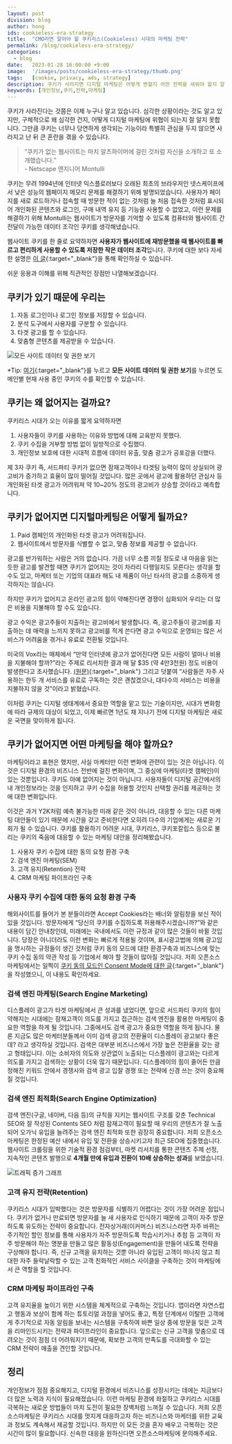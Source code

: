 ```yaml
---
layout: post
division: blog
author: hong
ids: cookieless-era-strategy
title:  "CMO라면 알아야 할 쿠키리스(Cookieless) 시대의 마케팅 전략"
permalink: /blog/cookieless-era-strategy/
categories:
  - blog
date:   2023-01-28 16:00:00 +9:00
image:  '/images/posts/cookieless-era-strategy/thumb.png'
tags:   [cookie, privacy, ads, strategy]
description: 쿠키가 사라지면 디지털 마케팅은 어떻게 변할지 어떤 전략을 세워야 할지 알아보겠습니다.
keywords: [개인정보,쿠키,전략,마케팅]
---
```


쿠키가 사라진다는 것쯤은 이제 누구나 알고 있습니다. 심각한 상황이라는 것도 알고 있지만, 구체적으로 왜 심각한 건지, 어떻게 디지털 마케팅에 위협이 되는지 잘 알지 못합니다. 그만큼 쿠키는 너무나 당연하게 생각되는 기능이라 특별히 관심을 두지 않으면 사라지고 난 뒤 큰 혼란을 겪을 수 있습니다.

> “쿠키가 없는 웹사이트는 마치 알츠하이머에 걸린 것처럼 자신을 소개하고 또 소개했습니다.”
<br>- Netscape 엔지니어 Montulli

쿠키는 무려 1994년에 인터넷 익스플로러보다 오래된 최초의 브라우저인 넷스케이프에서 낮은 성능의 웹페이지 메모리 문제를 해결하기 위해 발명되었습니다. 사용자가 페이지를 새로 로드하거나 접속할 때 방문한 적이 없는 것처럼 늘 처음 접속한 것처럼 표시되어 개인화된 콘텐츠와 로그인, 구매 내역 유지 등 기능을 사용할 수 없었고, 이런 문제를 해결하기 위해 Montulli는 웹사이트가 방문자를 기억할 수 있도록 컴퓨터와 웹사이트 간 전달이 가능한 데이터 조각인 쿠키를 생각해냈습니다.

웹사이트 쿠키를 한 줄로 요약하자면 **사용자가 웹사이트에 재방문했을 때 웹사이트를 빠르고 편리하게 사용할 수 있도록 저장한 작은 데이터 조각**입니다. 쿠키에 대한 보다 자세한 설명은 [이 글](https://osoma.kr/blog/cookie-consent/){:target="_blank"}을 통해 확인하실 수 있습니다.

쉬운 응용과 이해를 위해 직관적인 장점만 나열해보겠습니다.

## 쿠키가 있기 때문에 우리는

1. 자동 로그인이나 로그인 정보를 저장할 수 있습니다.
2. 분석 도구에서 사용자를 구분할 수 있습니다.
3. 타겟 광고를 할 수 있습니다.
4. 맞춤형 콘텐츠를 제공받을 수 있습니다.

![모든 사이트 데이터 및 권한 보기](/images/posts/cookieless-era-strategy/01.png)

*Tip: [여기](chrome://settings/cookies){:target="_blank"}를 누르고 **모든 사이트 데이터 및 권한 보기**를 누르면 도메인별 현재 사용 중인 쿠키의 수를 확인할 수 있습니다.

## 쿠키는 왜 없어지는 걸까요?

쿠키리스 시대가 오는 이유를 짧게 요약하자면

1. 사용자들이 쿠키를 사용하는 이유와 방법에 대해 교육받지 못했다.
2. 쿠키 수집을 거부할 방법 없이 일방적으로 수집했다.
3. 개인정보 보호에 대한 시대적 흐름에 데이터 유출, 맞춤 광고가 공포감을 더했다.

제 3자 쿠키 즉, 서드파티 쿠키가 없으면 잠재고객이나 타겟팅 능력이 많이 상실되어 광고비가 증가하고 효율이 많이 떨어질 것입니다. 많은 곳에서 광고에 활용하던 관심사 등 개인화된 타겟 광고가 어려워져 약 10~20% 정도의 광고비가 상승할 것이라고 예측합니다.

## 쿠키가 없어지면 디지털마케팅은 어떻게 될까요?

1. Paid 캠페인의 개인화된 타겟 광고가 어려워집니다.
2. 웹사이트에서 방문자를 식별할 수 없고, 맞춤 정보를 제공할 수 없습니다.

광고를 반가워하는 사람은 거의 없습니다. 가끔 너무 소름 끼칠 정도로 내 마음을 읽는 듯한 광고를 발견할 때면 쿠키가 없어지는 것이 차라리 다행일지도 모른다는 생각을 할 수도 있고, 마케터 또는 기업의 대표라 해도 내 제품이 아닌 타사의 광고를 소중하게 생각하지는 않습니다.

하지만 쿠키가 없어지고 온라인 광고의 힘이 약해진다면 경쟁이 심화되어 우리는 더 많은 비용을 지불해야 할 수도 있습니다.

광고 수익은 광고주들이 지출하는 광고비에서 발생합니다. 즉, 광고주들이 광고비를 지출하는 데 매력을 느끼지 못하고 광고비를 적게 쓴다면 광고 수익으로 운영되는 많은 서비스가 어려움을 겪거나 유료로 전환될 것입니다.

미국의 Vox라는 매체에서 “만약 인터넷에 광고가 없어진다면 모든 사람이 얼마나 비용을 지불해야 할까?”라는 주제로 리서치한 결과 매 달 $35 (약 4만3천원) 정도 비용이 발생한다고 조사했습니다. [(원문)](https://www.vox.com/recode/2019/6/24/18715421/internet-free-data-ads-cost){:target="_blank"} 그리고 덧붙여 “사람들은 자주 사용하는 한두 개 서비스를 유료로 구독하는 것은 괜찮겠으나, 대다수의 서비스는 비용을 지불하지 않을 것”이라고 밝혔습니다.

이처럼 쿠키는 디지털 생태계에서 중요한 역할을 맡고 있는 기술이지만, 시대가 변화함에 따라 규제의 대상이 되었고, 이제 빠르면 1년도 채 지나기 전에 디지털 마케팅은 새로운 국면을 맞이하게 됩니다.

## 쿠키가 없어지면 어떤 마케팅을 해야 할까요?

마케팅이라고 표현은 했지만, 사실 마케터만 이런 변화에 관련이 있는 것은 아닙니다. 이것은 디지털 환경의 비즈니스 전반에 걸친 변화이며, 그 중심에 마케팅(타겟 캠페인)이 있는 것뿐입니다. 쿠키도 아예 없어지는 것이 아닙니다. 사용자들이 디지털 공간에서의 내 개인정보라는 것을 인지하고 쿠키 수집을 허용할 것인지 선택할 권리를 제공하는 것에 대한 변화입니다.

이것은 과거 Y2K처럼 예측 불가능한 미래 같은 것이 아니라, 대응할 수 있는 다른 마케팅 대안들이 있기 때문에 시간을 갖고 준비한다면 오히려 다수의 기업에게는 새로운 기회가 될 수 있습니다. 쿠키를 활용하기 어려운 시대, 쿠키리스, 쿠키포칼립스 등으로 불리는 쿠키의 죽음에 대응할 수 있는 마케팅 대안을 정리해봤습니다.

1. 사용자 쿠키 수집에 대한 동의 요청 환경 구축
2. 검색 엔진 마케팅(SEM)
3. 고객 유지(Retention) 전략
4. CRM 마케팅 파이프라인 구축

### 사용자 쿠키 수집에 대한 동의 요청 환경 구축

해외사이트를 들어가 본 분들이라면 Accept Cookies라는 배너와 알림창을 보신 적이 있을 것입니다. 방문자에게 “당신의 쿠키를 수집하도록 허용해주시겠습니까?”와 같은 내용이 담긴 안내창인데, 미래에는 국내에서도 이런 규정과 같이 많은 것들이 바뀔 것입니다. 당장은 아니더라도 이런 변화는 빠르게 적용될 것이며, 표시광고법에 의해 광고임을 명시하는 규정들이 생긴 것처럼 쿠키 동의 모드에 대한 환경구축과 비즈니스에 맞는 쿠키 수집 동의 약관 작성 등 기업에서 해야 할 것들이 많아질 것입니다. 저희 오픈소스마케팅에서는 일찍이 [쿠키 동의 모드인 Consent Mode에 대한 글](https://osoma.kr/blog/google-consent-mode/){:target="_blank"}을 작성했으니, 이 내용도 확인하세요.

### 검색 엔진 마케팅(Search Engine Marketing)

디스플레이 광고가 타겟 마케팅에서 큰 성과를 냈었다면, 앞으로 서드파티 쿠키의 힘이 약해지는 시대에는 잠재고객이 의도를 가지고 접근하는 검색 엔진을 활용한 마케팅이 중요한 역할을 하게 될 것입니다. 그중에서도 검색 광고가 중요한 역할을 하게 됩니다. 물론 지금도 많은 마케터분들께서 이미 검색 광고의 전환율이 디스플레이 광고보다 좋은데? 라고 생각하실 것입니다. 검색은 대부분 비즈니스에서 가장 높은 전환율을 갖는 광고 형태입니다. 이는 소비자의 의도와 상관없이 노출되는 디스플레이 광고와는 다르게 의도를 가지고 검색하는 상황이 더욱 많기 때문입니다. 디스플레이의 힘이 줄어든 만큼 정해진 키워드 안에서 경쟁사와 검색 광고 입찰 경쟁 또는 전략에 신경 쓰는 것이 중요해질 것입니다.

### 검색 엔진 최적화(Search Engine Optimization)

검색 엔진(구글, 네이버, 다음 등)의 규칙을 지키는 웹사이트 구조를 갖춘 Technical SEO와 잘 작성된 Contents SEO 처럼 잠재고객이 필요할 때 우리의 콘텐츠가 잘 노출되어 오가닉 유입을 늘려주는 검색 엔진 최적화 또한 굉장히 중요합니다. 저희 오픈소스마케팅은 한정된 예산 내에서 유입 및 전환을 상승시키고자 최근 SEO에 집중했습니다. 웹사이트 크롤링을 위한 기술적 환경 점검부터, 마켓 리서치를 통한 콘텐츠 주제 선정, 지속적인 콘텐츠 발행으로 **4개월 만에 유입과 전환이 10배 상승하는 성과**를 보였습니다.

![트래픽 증가 그래프](/images/posts/cookieless-era-strategy/02.png)

### 고객 유지 전략(Retention)

쿠키리스 시대가 임박했다는 것은 방문자를 식별하기 어렵다는 것이 가장 어려운 점입니다. 쿠키가 없거나 만료되면 방문자를 늘 새 사용자로 인식하기 때문에 고객이 자주 방문하도록 유도하는 전략이 중요합니다. 전자상거래(이커머스) 비즈니스라면 자주 바뀌는 주기적인 할인 정보를 통해 사용자가 자주 방문하도록 학습시키거나 추첨 등 고객이 자주 방문해야 하는 명분을 만들고 많은 활동성(Engagement)을 만들어 내도록 전략을 구상해야 합니다. 즉, 신규 고객을 유치하는 것뿐 아니라 유입된 고객이 떠나지 않고 최대한 자주 들락날락할 수 있는 고객 친화적인 서비스 사이클을 구축하는 것이 마케팅에서 큰 역할을 할 것입니다.

### CRM 마케팅 파이프라인 구축

고객 유지율을 높이기 위한 시스템을 체계적으로 구축하는 것입니다. 앱이라면 자연스럽고 행동과 보상이 함께 하는 튜토리얼 과정을 넣어도 좋고, 특정 단계에서 이탈한 고객에게 주기적으로 자동 알림을 보내는 시스템을 구축하여 바쁜 일상 중에 방문을 잊은 고객을 리마인드시키는 전략과 파이프라인이 중요합니다. 앞으로는 신규 고객을 맞춤으로 데려오는 것이 점점 더 어려워지기 때문에, 확보한 고객의 만족도를 극대화할 수 있는 CRM 전략이 매출을 견인할 것입니다.

## 정리

개인정보가 점점 중요해지고, 디지털 환경에서 비즈니스를 성장시키는 데에는 지금보다 더 많은 노력과 지식이 필요해졌습니다. 이런 마케팅 환경에 좌절하고 쿠키리스 시대를 극복하는 새로운 방법들이 마치 도전이 필요한 장벽처럼 느껴질 수 있습니다. 저희 오픈소스마케팅은 쿠키리스 시대를 멋지게 대응하고자 하는 비즈니스와 마케터를 위한 교육과 정보도 계속해서 제공할 것입니다. 하지만 이 모든 것을 혼자 배우고 극복하는 것은 시간이 많이 필요합니다. 신속한 대응을 원하신다면 오픈소스마케팅에 문의해주세요.
